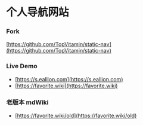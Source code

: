 # 个人导航网站
### Fork
[https://github.com/TopVitamin/static-nav](https://github.com/TopVitamin/static-nav)

### Live Demo
- [https://s.eallion.com](https://s.eallion.com)
- [https://favorite.wiki](https://favorite.wiki)

### 老版本 mdWiki
- [https://favorite.wiki/old](https://favorite.wiki/old)